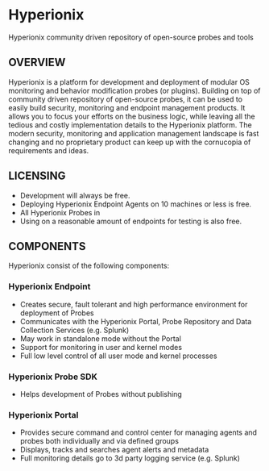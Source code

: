 # Hyperionix
Hyperionix community driven repository of open-source probes and tools


## OVERVIEW
Hyperionix is a platform for development and deployment of modular OS monitoring and behavior modification probes (or plugins). Building on top of community driven repository of open-source probes, it can be used to easily build security, monitoring and endpoint management products. It allows you to focus your efforts on the business logic, while leaving all the tedious and costly implementation details to the Hyperionix platform. The modern security, monitoring and application management landscape is fast changing and no proprietary product can keep up with the cornucopia of requirements and ideas.
## LICENSING
* Development will always be free.
* Deploying Hyperionix Endpoint Agents on 10 machines or less is free.
* All Hyperionix Probes in 
* Using on a reasonable amount of endpoints for testing is also free.
## COMPONENTS
Hyperionix consist of the following components:
### Hyperionix Endpoint
* Creates secure, fault tolerant and high performance environment for deployment of Probes
* Communicates with the Hyperionix Portal, Probe Repository and Data Collection Services (e.g. Splunk)
* May work in standalone mode without the Portal
* Support for monitoring in user and kernel modes
* Full low level control of all user mode and kernel processes
### Hyperionix Probe SDK
* Helps development of Probes without publishing
### Hyperionix Portal
* Provides secure command and control center for managing agents and probes both individually and via defined groups
* Displays, tracks and searches agent alerts and metadata
* Full monitoring details go to 3d party logging service (e.g. Splunk)
